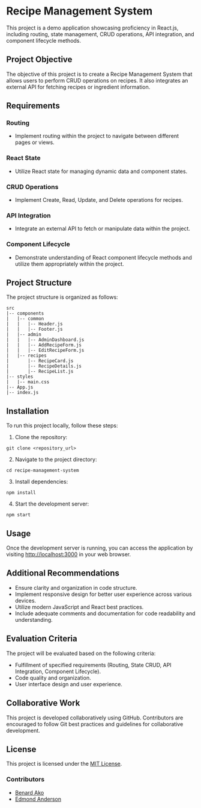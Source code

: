 # Recipe Management System

This project is a demo application showcasing proficiency in React.js, including routing, state management, CRUD operations, API integration, and component lifecycle methods.

## Project Objective

The objective of this project is to create a Recipe Management System that allows users to perform CRUD operations on recipes. It also integrates an external API for fetching recipes or ingredient information.

## Requirements

### Routing
- Implement routing within the project to navigate between different pages or views.

### React State
- Utilize React state for managing dynamic data and component states.

### CRUD Operations
- Implement Create, Read, Update, and Delete operations for recipes.

### API Integration
- Integrate an external API to fetch or manipulate data within the project.

### Component Lifecycle
- Demonstrate understanding of React component lifecycle methods and utilize them appropriately within the project.

## Project Structure

The project structure is organized as follows:

```
src
|-- components
|   |-- common
|   |   |-- Header.js
|   |   |-- Footer.js
|   |-- admin
|   |   |-- AdminDashboard.js
|   |   |-- AddRecipeForm.js
|   |   |-- EditRecipeForm.js
|   |-- recipes
|       |-- RecipeCard.js
|       |-- RecipeDetails.js
|       |-- RecipeList.js
|-- styles
|   |-- main.css
|-- App.js
|-- index.js
```

## Installation

To run this project locally, follow these steps:

1. Clone the repository:

```
git clone <repository_url>
```

2. Navigate to the project directory:

```
cd recipe-management-system
```

3. Install dependencies:

```
npm install
```

4. Start the development server:

```
npm start
```

## Usage

Once the development server is running, you can access the application by visiting [http://localhost:3000](http://localhost:3000) in your web browser.

## Additional Recommendations

- Ensure clarity and organization in code structure.
- Implement responsive design for better user experience across various devices.
- Utilize modern JavaScript and React best practices.
- Include adequate comments and documentation for code readability and understanding.

## Evaluation Criteria

The project will be evaluated based on the following criteria:

- Fulfillment of specified requirements (Routing, State CRUD, API Integration, Component Lifecycle).
- Code quality and organization.
- User interface design and user experience.

## Collaborative Work

This project is developed collaboratively using GitHub. Contributors are encouraged to follow Git best practices and guidelines for collaborative development.

## License

This project is licensed under the [MIT License](LICENSE).

### Contributors

- [Benard Ako](https://github.com/BenardAko)
- [Edmond Anderson](https://github.com/e-mond)

